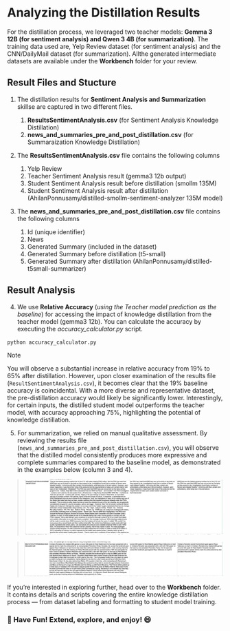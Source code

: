 # Analyzing the Distillation Results
For the distillation process, we leveraged two teacher models: **Gemma 3 12B (for sentiment analysis) and Qwen 3 4B (for summarization)**. The training data used are, Yelp Review dataset (for sentiment analysis) and the CNN/DailyMail dataset (for summarization). Allthe generated intermediate datasets are available under the  **Workbench** folder for your review.

## Result Files and Stucture
1. The distillation results for **Sentiment Analysis and Summarization** skillse are captured in two different files.
   1. **ResultsSentimentAnalysis.csv** (for Sentiment Analysis Knowledge Distillation)
   2. **news_and_summaries_pre_and_post_distillation.csv** (for Summaraization Knowledge Distillation)
      
2. The **ResultsSentimentAnalysis.csv** file contains the following columns
   1. Yelp Review
   2. Teacher Sentiment Analysis result (gemma3 12b output)
   3. Student Sentiment Analysis result before distillation (smollm 135M)
   4. Student Sentiment Analysis result after distillation (AhilanPonnusamy/distilled-smollm-sentiment-analyzer 135M model)
      
3. The **news_and_summaries_pre_and_post_distillation.csv** file contains the following columns
   1. Id (unique identifier)
   2. News
   3. Generated Summary (included in the dataset)
   4. Generated Summary before distillation (t5-small)
   5. Generated Summary after distillation (AhilanPonnusamy/distilled-t5small-summarizer)
  
## Result Analysis

4. We use **Relative Accuracy** (*using the Teacher model prediction as the baseline*) for accessing the impact of knowledge distillation from the teacher model (gemma3 12b). You can calculate the accuracy by executing the *accuracy_calculator.py* script.
```bash
python accuracy_calculator.py
```
>[!NOTE]
>You will observe a substantial increase in relative accuracy from 19% to 65% after distillation. However, upon closer examination of the results file (```ResultSentimentAnalysis.csv```), it becomes clear that the 19% baseline accuracy is coincidental. With a more diverse and representative dataset, the pre-distillation accuracy would likely be significantly lower. Interestingly, for certain inputs, the distilled student model outperforms the teacher model, with accuracy approaching 75%, highlighting the potential of knowledge distillation.

5. For summarization, we relied on manual qualitative assessment. By reviewing the results file (```news_and_summaries_pre_and_post_distillation.csv```), you will observe that the distilled model consistently produces more expressive and complete summaries compared to the baseline model, as demonstrated in the examples below (column 3 and 4).  
>![Sample UI](./images/Sample1.png)

  
>![Sample UI](./images/Sample2.png)    

If you’re interested in exploring further, head over to the **Workbench** folder. It contains details and scripts covering the entire knowledge distillation process — from dataset labeling and formatting to student model training.
### 🎉 Have Fun! Extend, explore, and enjoy! 😄
